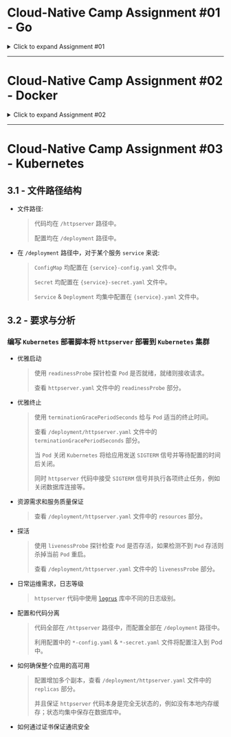 # Cloud-Native Camp Assignment #01 - Go
<details>
  <summary>Click to expand Assignment #01</summary>

- [GeekBang.org](https://u.geekbang.org/) / [InfoQ.cn](https://www.infoq.cn/) Cloud-Native Camp Assignment #01
- 极客时间云原生训练营 - 作业 #01

## 1.1 - Requirements

- Implement an HTTP server.
- The server handles client requests, and write request headers into response headers.
- The server should read the `VERSION` configuration from the environment, and include it in response headers.
- The server should record client IP & HTTP status code in its log.
- An endpoint `localhost/healthz` should always return 200.

## 1.2 - 要求

- 编写一个 HTTP 服务器。
- 接收客户端 Request，并将 Request 中带的 Header 写入 Response Header -> [middleware/header.go](middleware/header.go)
- 读取当前系统的环境变量中的 `VERSION` 配置，并写入Response Header -> [middleware/header.go](middleware/header.go)
- Server 端记录访问日志包括客户端 IP，HTTP 返回码，输出到 Server 端的标准输出 -> [middleware/logger.go](middleware/logger.go)
- 当访问 `localhost/healthz` 时，应返回 200 OK -> [api/api.go](api/api.go)

## 1.3 - 如何运行

- 测试环境 Golang v1.16+, GNU Make v3.81+.
- 使用 `make dep` 命令下载依赖至 `vendor` 目录。
- 使用 `make test` 命令运行单元测试。
- 可以使用 `make build` 命令编译服务器；也可以使用 `make run` 命令直接运行。
- 由于服务器使用 SQLite，无需创建数据库；运行服务器会默认创建 `sqlite.db` 文件。
- 环境变量与默认值请参考 `config/config.go` 文件。

## 1.4 - 网络请求示例

- Healthz 检测

```bash
curl --request GET --url http://localhost:8080/healthz
```

- 用户注册
- 邮箱地址格式须合法，密码长度至少八位

```bash
curl --request POST --url http://localhost:8080/user/signup \
     --header 'Content-Type: application/json' \
     --data '{
       "email": "someuser@test.com",
       "password": "12345678"
     }'
```

- 用户登录
- 成功登录后获取 `{accessToken}`

```bash
curl --request POST --url http://localhost:8080/user/login \
     --header 'Content-Type: application/json' \
     --data '{
       "email": "someuser@test.com",
       "password": "12345678"
     }'
```

- Crypto 价格
- 因为是简单示例服务器，路径参数 `{cryptoCode}` 仅支持 `ADA`、`BNB`、`BTC` 与 `ETH`
- Authorization Header 需要使用上述登录获取的 `{accessToken}`

```bash
curl --request GET --url http://localhost:8080/crypto/{cryptoCode} \
     --header 'Authorization: Bearer {accessToken}'
```

</details>

---

# Cloud-Native Camp Assignment #02 - Docker
<details>
  <summary>Click to expand Assignment #02</summary>

## 2.1 - 要求

- 构建本地 Docker 镜像
- 编写 `Dockerfile` 将 Assignment #01 编写的服务器容器化 -> [Dockerfile](https://github.com/Niennienzz/cncamp-a01/blob/main/Dockerfile)
- 将镜像推送至 DockerHub 官方镜像仓库
- 通过 Docker 命令本地启动服务器
- 通过 `nsenter` 进入容器查看 IP 配置

## 2.2 - 本地构建与运行

- 构建本地 Docker 镜像

```bash
make image
```

- 查看镜像列表，成功构建的 `niennienzz/cncamp_http_server` 镜像会出现在列表中

```bash
docker image ls
```

- 通过 Docker 本地启动服务器
- 可以通过 `-e` 传入环境参数

```bash
docker run -p 8080:8080 cncamp_http_server
docker run -p 8080:8080 -e "RATE_LIMIT=5" -e "RATE_LIMIT_WINDOW_SEC=10s" cncamp_http_server
```

## 2.3 - 将镜像推送至 DockerHub

- 镜像已推送至[这里](https://hub.docker.com/repository/docker/niennienzz/cncamp_http_server)
- 将镜像推送至 DockerHub

```bash
make push
```

## 2.3 - 进入容器查看 IP 配置

- 找到正在运行的容器实例

```bash
docker ps | grep cncamp_http_server
#=> 6592fd79xxxx
```

- 找到上述容器实例实例的 PID

```bash
docker inspect 6592fd79xxxx | grep -i pid
#=> 12345
```

- 通过 `nsenter` 进入容器查看 IP 配置

```bash
nsenter -t 12345 -n ip a
```

</details>

---

# Cloud-Native Camp Assignment #03 - Kubernetes

## 3.1 - 文件路径结构

- 文件路径:
  > 代码均在 `/httpserver` 路径中。
  >
  > 配置均在 `/deployment` 路径中。

- 在 `/deployment` 路径中，对于某个服务 `service` 来说:
  > `ConfigMap` 均配置在 `{service}-config.yaml` 文件中。
  >
  > `Secret` 均配置在 `{service}-secret.yaml` 文件中。
  >
  > `Service` & `Deployment` 均集中配置在 `{service}.yaml` 文件中。

## 3.2 - 要求与分析

### 编写 `Kubernetes` 部署脚本将 `httpserver` 部署到 `Kubernetes` 集群

- 优雅启动

  > 使用 `readinessProbe` 探针检查 `Pod` 是否就绪，就绪则接收请求。
  >
  > 查看 `httpserver.yaml` 文件中的 `readinessProbe` 部分。

- 优雅终止

  > 使用 `terminationGracePeriodSeconds` 给与 `Pod` 适当的终止时间。
  >
  > 查看 `/deployment/httpserver.yaml` 文件中的 `terminationGracePeriodSeconds` 部分。
  >
  > 当 `Pod` 关闭 `Kubernetes` 将给应用发送 `SIGTERM` 信号并等待配置的时间后关闭。
  >
  > 同时 `httpserver` 代码中接受 `SIGTERM` 信号并执行各项终止任务，例如关闭数据库连接等。

- 资源需求和服务质量保证

  > 查看 `/deployment/httpserver.yaml` 文件中的 `resources` 部分。

- 探活

  > 使用 `livenessProbe` 探针检查 `Pod` 是否存活，如果检测不到 `Pod` 存活则杀掉当前 `Pod` 重启。
  >
  > 查看 `/deployment/httpserver.yaml` 文件中的 `livenessProbe` 部分。

- 日常运维需求，日志等级

  > `httpserver` 代码中使用 [`logrus`](https://github.com/sirupsen/logrus) 库中不同的日志级别。

- 配置和代码分离

  > 代码全部在 `/httpserver` 路径中，而配置全部在 `/deployment` 路径中。
  >
  > 利用配置中的 `*-config.yaml` & `*-secret.yaml` 文件将配置注入到 Pod 中。

- 如何确保整个应用的高可用

  > 配置增加多个副本，查看 `/deployment/httpserver.yaml` 文件中的 `replicas` 部分。
  >
  > 并且保证 `httpserver` 代码本身是完全无状态的，例如没有本地内存缓存；状态均集中保存在数据库中。

- 如何通过证书保证通讯安全